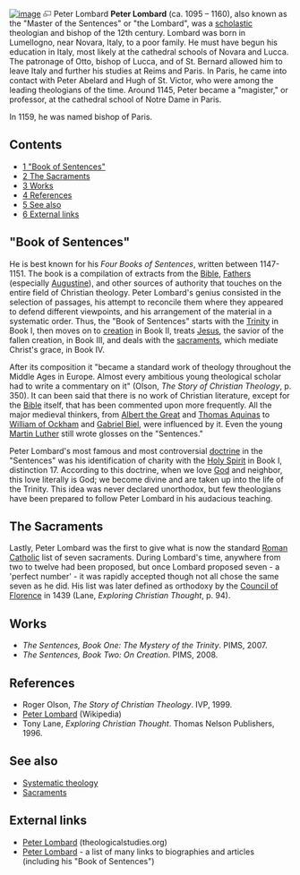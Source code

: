 [![image](images/5/54/Lombard.jpg)](http://www.theopedia.com/File:Lombard.jpg)
[![image](data:image/png;base64,iVBORw0KGgoAAAANSUhEUgAAAA8AAAALCAAAAACFLIiAAAAAAnRSTlMA/1uRIrUAAABPSURBVAjXY/j///+5vXDwjAHIr26ZAgXZe8H8a/+hoIcw/9nevdVL9+79DuPvzQYZFPUezu8BMZLXgkExnD8HAu6hqv//n+HZVjD4DuUDAKlChD3fj6aPAAAAAElFTkSuQmCC)](http://www.theopedia.com/File:Lombard.jpg "Enlarge")
Peter Lombard
**Peter Lombard** (ca. 1095 – 1160), also known as the "Master of
the Sentences" or "the Lombard", was a
[scholastic](Scholasticism "Scholasticism") theologian and bishop
of the 12th century. Lombard was born in Lumellogno, near Novara,
Italy, to a poor family. He must have begun his education in Italy,
most likely at the cathedral schools of Novara and Lucca. The
patronage of Otto, bishop of Lucca, and of St. Bernard allowed him
to leave Italy and further his studies at Reims and Paris. In
Paris, he came into contact with Peter Abelard and Hugh of St.
Victor, who were among the leading theologians of the time. Around
1145, Peter became a "magister," or professor, at the cathedral
school of Notre Dame in Paris.

In 1159, he was named bishop of Paris.

## Contents

-   [1 "Book of Sentences"](#.22Book_of_Sentences.22)
-   [2 The Sacraments](#The_Sacraments)
-   [3 Works](#Works)
-   [4 References](#References)
-   [5 See also](#See_also)
-   [6 External links](#External_links)

## "Book of Sentences"

He is best known for his *Four Books of Sentences*, written between
1147-1151. The book is a compilation of extracts from the
[Bible](Bible "Bible"),
[Fathers](Early_church_fathers "Early church fathers") (especially
[Augustine](Augustine "Augustine")), and other sources of authority
that touches on the entire field of Christian theology. Peter
Lombard's genius consisted in the selection of passages, his
attempt to reconcile them where they appeared to defend different
viewpoints, and his arrangement of the material in a systematic
order. Thus, the "Book of Sentences" starts with the
[Trinity](Trinity "Trinity") in Book I, then moves on to
[creation](Creation "Creation") in Book II, treats
[Jesus](Jesus "Jesus"), the savior of the fallen creation, in Book
III, and deals with the [sacraments](Sacraments "Sacraments"),
which mediate Christ's grace, in Book IV.

After its composition it "became a standard work of theology
throughout the Middle Ages in Europe. Almost every ambitious young
theological scholar had to write a commentary on it" (Olson,
*The Story of Christian Theology*, p. 350). It can been said that
there is no work of Christian literature, except for the
[Bible](Bible "Bible") itself, that has been commented upon more
frequently. All the major medieval thinkers, from
[Albert the Great](index.php?title=Albert_the_Great&action=edit&redlink=1 "Albert the Great (page does not exist)")
and [Thomas Aquinas](Thomas_Aquinas "Thomas Aquinas") to
[William of Ockham](index.php?title=William_of_Ockham&action=edit&redlink=1 "William of Ockham (page does not exist)")
and
[Gabriel Biel](index.php?title=Gabriel_Biel&action=edit&redlink=1 "Gabriel Biel (page does not exist)"),
were influenced by it. Even the young
[Martin Luther](Martin_Luther "Martin Luther") still wrote glosses
on the "Sentences."

Peter Lombard's most famous and most controversial
[doctrine](Doctrine "Doctrine") in the "Sentences" was his
identification of charity with the
[Holy Spirit](Holy_Spirit "Holy Spirit") in Book I, distinction 17.
According to this doctrine, when we love [God](God "God") and
neighbor, this love literally is God; we become divine and are
taken up into the life of the Trinity. This idea was never declared
unorthodox, but few theologians have been prepared to follow Peter
Lombard in his audacious teaching.

## The Sacraments

Lastly, Peter Lombard was the first to give what is now the
standard [Roman Catholic](Roman_Catholic "Roman Catholic") list of
seven sacraments. During Lombard's time, anywhere from two to
twelve had been proposed, but once Lombard proposed seven - a
'perfect number' - it was rapidly accepted though not all chose the
same seven as he did. His list was later defined as orthodoxy by
the
[Council of Florence](index.php?title=Council_of_Florence&action=edit&redlink=1 "Council of Florence (page does not exist)")
in 1439 (Lane, *Exploring Christian Thought*, p. 94).

## Works

-   *The Sentences, Book One: The Mystery of the Trinity*. PIMS,
    2007.
-   *The Sentences, Book Two: On Creation*. PIMS, 2008.

## References

-   Roger Olson, *The Story of Christian Theology*. IVP, 1999.
-   [Peter Lombard](http://www.wikipedia.org/wiki/Peter_Lombard "wikipedia:Peter Lombard")
    (Wikipedia)
-   Tony Lane, *Exploring Christian Thought*. Thomas Nelson
    Publishers, 1996.

## See also

-   [Systematic theology](Systematic_theology "Systematic theology")
-   [Sacraments](Sacraments "Sacraments")

## External links

-   [Peter Lombard](http://www.theologicalstudies.citymax.com/articles/article/1537978/17226.htm)
    (theologicalstudies.org)
-   [Peter Lombard](http://www.franciscan-archive.org/lombardus/) -
    a list of many links to biographies and articles (including his
    "Book of Sentences")



